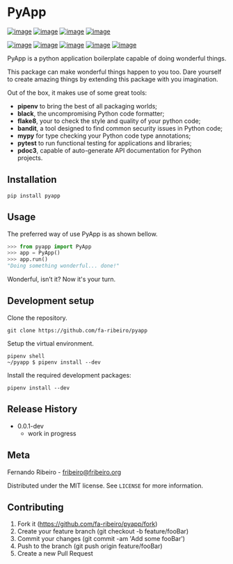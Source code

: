 # PyApp

[![image](https://img.shields.io/travis/com/fa-ribeiro/pyApp?branch=main)](https://github.com/fa-ribeiro/pyApp)
[![image](https://img.shields.io/github/license/fa-ribeiro/pyApp)](https://github.com/fa-ribeiro/pyApp)
[![image](https://img.shields.io/github/languages/code-size/fa-ribeiro/pyApp)](https://github.com/fa-ribeiro/pyApp)
[![image](https://img.shields.io/github/pipenv/locked/python-version/fa-ribeiro/pyApp)](https://github.com/fa-ribeiro/pyApp)

[![image](https://img.shields.io/github/pipenv/locked/dependency-version/fa-ribeiro/pyApp/dev/flake8)](https://github.com/fa-ribeiro/pyApp)
[![image](https://img.shields.io/github/pipenv/locked/dependency-version/fa-ribeiro/pyApp/dev/black)](https://github.com/fa-ribeiro/pyApp)
[![image](https://img.shields.io/github/pipenv/locked/dependency-version/fa-ribeiro/pyApp/dev/pytest)](https://github.com/fa-ribeiro/pyApp)
[![image](https://img.shields.io/github/pipenv/locked/dependency-version/fa-ribeiro/pyApp/dev/pytest-cov)](https://github.com/fa-ribeiro/pyApp)
[![image](https://img.shields.io/github/pipenv/locked/dependency-version/fa-ribeiro/pyApp/dev/bandit)](https://github.com/fa-ribeiro/pyApp)

PyApp is a python application boilerplate capable of doing wonderful things.

This package can make wonderful things happen to you too. Dare yourself to
create amazing things by extending this package with you imagination.

Out of the box, it makes use of some great tools:

- **pipenv** to bring the best of all packaging worlds;
- **black**, the uncompromising Python code formatter;
- **flake8**, your to check the style and quality of your python code;
- **bandit**, a tool designed to find common security issues in Python code;
- **mypy** for type checking your Python code type annotations;
- **pytest** to run functional testing for applications and libraries;
- **pdoc3**, capable of auto-generate API documentation for Python projects.

## Installation

```shell
pip install pyapp
```

## Usage

The preferred way of use PyApp is as shown bellow.

```python
>>> from pyapp import PyApp
>>> app = PyApp()
>>> app.run()
"Doing something wonderful... done!"
```

Wonderful, isn’t it? Now it's your turn.

## Development setup

Clone the repository.

```shell
git clone https://github.com/fa-ribeiro/pyapp
```

Setup the virtual environment.

```shell
pipenv shell
~/pyapp $ pipenv install --dev
```

Install the required development packages:

```shell
pipenv install --dev
```

## Release History

- 0.0.1-dev
  - work in progress

## Meta

Fernando Ribeiro - [fribeiro@fribeiro.org](mailto:fribeiro@fribeiro.org)

Distributed under the MIT license. See `LICENSE` for more information.

## Contributing

1. Fork it (https://github.com/fa-ribeiro/pyapp/fork)
2. Create your feature branch (git checkout -b feature/fooBar)
3. Commit your changes (git commit -am 'Add some fooBar')
4. Push to the branch (git push origin feature/fooBar)
5. Create a new Pull Request

